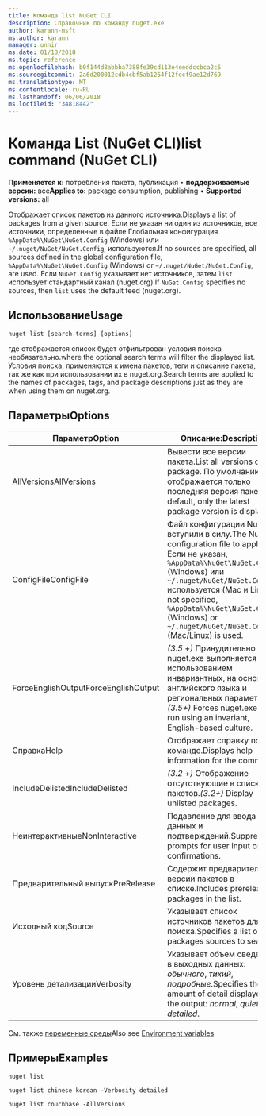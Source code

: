 ```yaml
---
title: Команда list NuGet CLI
description: Справочник по команду nuget.exe
author: karann-msft
ms.author: karann
manager: unnir
ms.date: 01/18/2018
ms.topic: reference
ms.openlocfilehash: b0f144d8abbba7388fe39cd113e4eeddccbca2c6
ms.sourcegitcommit: 2a6d200012cdb4cbf5ab1264f12fecf9ae12d769
ms.translationtype: MT
ms.contentlocale: ru-RU
ms.lasthandoff: 06/06/2018
ms.locfileid: "34818442"
---
```

# <a name="list-command-nuget-cli"></a><span data-ttu-id="41de5-103">Команда List (NuGet CLI)</span><span class="sxs-lookup"><span data-stu-id="41de5-103">list command (NuGet CLI)</span></span>

<span data-ttu-id="41de5-104">**Применяется к:** потребления пакета, публикация &bullet; **поддерживаемые версии:** все</span><span class="sxs-lookup"><span data-stu-id="41de5-104">**Applies to:** package consumption, publishing &bullet; **Supported versions:** all</span></span>

<span data-ttu-id="41de5-105">Отображает список пакетов из данного источника.</span><span class="sxs-lookup"><span data-stu-id="41de5-105">Displays a list of packages from a given source.</span></span> <span data-ttu-id="41de5-106">Если не указан ни один из источников, все источники, определенные в файле Глобальная конфигурация `%AppData%\NuGet\NuGet.Config` (Windows) или `~/.nuget/NuGet/NuGet.Config`, используются.</span><span class="sxs-lookup"><span data-stu-id="41de5-106">If no sources are specified, all sources defined in the global configuration file, `%AppData%\NuGet\NuGet.Config` (Windows) or `~/.nuget/NuGet/NuGet.Config`, are used.</span></span> <span data-ttu-id="41de5-107">Если `NuGet.Config` указывает нет источников, затем `list` использует стандартный канал (nuget.org).</span><span class="sxs-lookup"><span data-stu-id="41de5-107">If `NuGet.Config` specifies no sources, then `list` uses the default feed (nuget.org).</span></span>

## <a name="usage"></a><span data-ttu-id="41de5-108">Использование</span><span class="sxs-lookup"><span data-stu-id="41de5-108">Usage</span></span>

```cli
nuget list [search terms] [options]
```

<span data-ttu-id="41de5-109">где отображается список будет отфильтрован условия поиска необязательно.</span><span class="sxs-lookup"><span data-stu-id="41de5-109">where the optional search terms will filter the displayed list.</span></span> <span data-ttu-id="41de5-110">Условия поиска, применяются к имена пакетов, теги и описание пакета, так же как при использовании их в nuget.org.</span><span class="sxs-lookup"><span data-stu-id="41de5-110">Search terms are applied to the names of packages, tags, and package descriptions just as they are when using them on nuget.org.</span></span>

## <a name="options"></a><span data-ttu-id="41de5-111">Параметры</span><span class="sxs-lookup"><span data-stu-id="41de5-111">Options</span></span>

| <span data-ttu-id="41de5-112">Параметр</span><span class="sxs-lookup"><span data-stu-id="41de5-112">Option</span></span> | <span data-ttu-id="41de5-113">Описание:</span><span class="sxs-lookup"><span data-stu-id="41de5-113">Description</span></span> |
| --- | --- |
| <span data-ttu-id="41de5-114">AllVersions</span><span class="sxs-lookup"><span data-stu-id="41de5-114">AllVersions</span></span> | <span data-ttu-id="41de5-115">Вывести все версии пакета.</span><span class="sxs-lookup"><span data-stu-id="41de5-115">List all versions of a package.</span></span> <span data-ttu-id="41de5-116">По умолчанию отображается только последняя версия пакета.</span><span class="sxs-lookup"><span data-stu-id="41de5-116">By default, only the latest package version is displayed.</span></span> |
| <span data-ttu-id="41de5-117">ConfigFile</span><span class="sxs-lookup"><span data-stu-id="41de5-117">ConfigFile</span></span> | <span data-ttu-id="41de5-118">Файл конфигурации NuGet вступили в силу.</span><span class="sxs-lookup"><span data-stu-id="41de5-118">The NuGet configuration file to apply.</span></span> <span data-ttu-id="41de5-119">Если не указан, `%AppData%\NuGet\NuGet.Config` (Windows) или `~/.nuget/NuGet/NuGet.Config` используется (Mac и Linux).</span><span class="sxs-lookup"><span data-stu-id="41de5-119">If not specified, `%AppData%\NuGet\NuGet.Config` (Windows) or `~/.nuget/NuGet/NuGet.Config` (Mac/Linux) is used.</span></span>|
| <span data-ttu-id="41de5-120">ForceEnglishOutput</span><span class="sxs-lookup"><span data-stu-id="41de5-120">ForceEnglishOutput</span></span> | <span data-ttu-id="41de5-121">*(3.5 +)*  Принудительно nuget.exe выполняется с использованием инвариантных, на основе английского языка и региональных параметров.</span><span class="sxs-lookup"><span data-stu-id="41de5-121">*(3.5+)* Forces nuget.exe to run using an invariant, English-based culture.</span></span> |
| <span data-ttu-id="41de5-122">Справка</span><span class="sxs-lookup"><span data-stu-id="41de5-122">Help</span></span> | <span data-ttu-id="41de5-123">Отображает справку по команде.</span><span class="sxs-lookup"><span data-stu-id="41de5-123">Displays help information for the command.</span></span> |
| <span data-ttu-id="41de5-124">IncludeDelisted</span><span class="sxs-lookup"><span data-stu-id="41de5-124">IncludeDelisted</span></span> | <span data-ttu-id="41de5-125">*(3.2 +)*  Отображение отсутствующие в списке пакетов.</span><span class="sxs-lookup"><span data-stu-id="41de5-125">*(3.2+)* Display unlisted packages.</span></span> |
| <span data-ttu-id="41de5-126">Неинтерактивные</span><span class="sxs-lookup"><span data-stu-id="41de5-126">NonInteractive</span></span> | <span data-ttu-id="41de5-127">Подавление для ввода данных и подтверждений.</span><span class="sxs-lookup"><span data-stu-id="41de5-127">Suppresses prompts for user input or confirmations.</span></span> |
| <span data-ttu-id="41de5-128">Предварительный выпуск</span><span class="sxs-lookup"><span data-stu-id="41de5-128">PreRelease</span></span> | <span data-ttu-id="41de5-129">Содержит предварительные версии пакетов в списке.</span><span class="sxs-lookup"><span data-stu-id="41de5-129">Includes prerelease packages in the list.</span></span> |
| <span data-ttu-id="41de5-130">Исходный код</span><span class="sxs-lookup"><span data-stu-id="41de5-130">Source</span></span> | <span data-ttu-id="41de5-131">Указывает список источников пакетов для поиска.</span><span class="sxs-lookup"><span data-stu-id="41de5-131">Specifies a list of packages sources to search.</span></span> |
| <span data-ttu-id="41de5-132">Уровень детализации</span><span class="sxs-lookup"><span data-stu-id="41de5-132">Verbosity</span></span> | <span data-ttu-id="41de5-133">Указывает объем сведений в выходных данных: *обычного*, *тихий*, *подробные*.</span><span class="sxs-lookup"><span data-stu-id="41de5-133">Specifies the amount of detail displayed in the output: *normal*, *quiet*, *detailed*.</span></span> |

<span data-ttu-id="41de5-134">См. также [переменные среды](cli-ref-environment-variables.md)</span><span class="sxs-lookup"><span data-stu-id="41de5-134">Also see [Environment variables](cli-ref-environment-variables.md)</span></span>

## <a name="examples"></a><span data-ttu-id="41de5-135">Примеры</span><span class="sxs-lookup"><span data-stu-id="41de5-135">Examples</span></span>

```cli
nuget list

nuget list chinese korean -Verbosity detailed

nuget list couchbase -AllVersions
```
